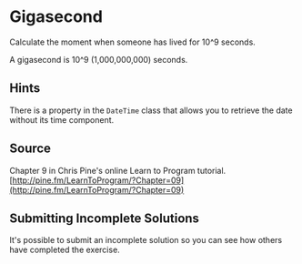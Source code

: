 # Gigasecond

Calculate the moment when someone has lived for 10^9 seconds.

A gigasecond is 10^9 (1,000,000,000) seconds.

## Hints
There is a property in the `DateTime` class that allows you to retrieve the date without its time component.

## Source

Chapter 9 in Chris Pine's online Learn to Program tutorial. [http://pine.fm/LearnToProgram/?Chapter=09](http://pine.fm/LearnToProgram/?Chapter=09)

## Submitting Incomplete Solutions
It's possible to submit an incomplete solution so you can see how others have completed the exercise.
